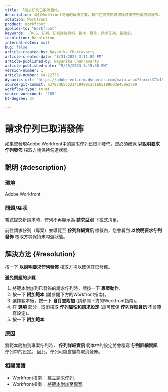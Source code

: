```yaml
---
title: 「請求佇列已取消發佈」
description: 尋找Workfront問題的解決方案，其中在提交新請求後請求佇列會取消發佈。
solution: Workfront
product: Workfront
applies-to: "Workfront"
keywords: 「KCS、佇列、佇列詳細資料、範本、發佈、請求佇列、新請求」
resolution: Resolution
internal-notes: null
bug: false
article-created-by: Nayanika Chakravarty
article-created-date: "8/31/2023 3:11:09 PM"
article-published-by: Nayanika Chakravarty
article-published-date: "9/25/2023 3:19:30 PM"
version-number: 1
article-number: KA-22753
dynamics-url: "https://adobe-ent.crm.dynamics.com/main.aspx?forceUCI=1&pagetype=entityrecord&etn=knowledgearticle&id=2d4c8498-1048-ee11-be6d-6045bd006e5a"
source-git-commit: a3787d6565234c9498cac166519960de450e3a90
workflow-type: tm+mt
source-wordcount: '265'
ht-degree: 3%

---
```


# 請求佇列已取消發佈


如果您發現Adobe Workfront中的請求佇列已取消發佈，您必須確保 <b>以說明要求佇列發佈</b> 核取方塊保持勾選狀態。

## 說明 {#description}


### 環境

Adobe Workfront

### 問題/症狀

嘗試提交新請求時，佇列不再顯示為 <b>請求型別</b> 下拉式清單。

前往請求佇列（專案）並導覽至 <b>佇列詳細資訊</b> 標籤內，您會看到 <b>以說明要求佇列發佈</b> 核取方塊保持未勾選狀態。


## 解決方法 {#resolution}


按一下 <b>以說明要求佇列發佈</b> 核取方塊以確保其已發佈。

<b>避免問題的步驟</b>

1. 將範本附加到已發佈的請求佇列時，請按一下 <b>專案動作</b>.
2. 按一下 <b>附加範本</b> (請參閱下方的Workfront指南)。
3. 選擇範本後，按一下 <b>自訂並附加</b> (請參閱下方的Workfront指南)。
4. 在 <b>選項</b> 部分，取消核取 <b>佇列屬性和請求設定 </b>(這可確保 <b>佇列詳細資訊</b> 不會覆寫設定)。
5. 按一下 <b>附加範本</b>.


### 原因

將範本附加到專案佇列時， <b>佇列詳細資訊</b> 範本中的設定將會覆寫 <b>佇列詳細資訊</b> 佇列中的設定。 因此，佇列可能會變為取消發佈。

### 相關閱讀

- Workfront指南： [建立請求佇列](https://experienceleague.adobe.com/docs/workfront/using/manage-work/requests/create-and-manage-request-queues/create-request-queue.html).
- Workfront指南： [將範本附加至專案](https://experienceleague.adobe.com/docs/workfront/using/manage-work/projects/create-and-manage-project-templates/attach-template-to-project.html).

